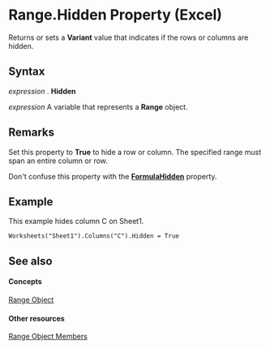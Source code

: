 
# Range.Hidden Property (Excel)

Returns or sets a  **Variant** value that indicates if the rows or columns are hidden.


## Syntax

 _expression_ . **Hidden**

 _expression_ A variable that represents a **Range** object.


## Remarks

Set this property to  **True** to hide a row or column. The specified range must span an entire column or row.

Don't confuse this property with the  **[FormulaHidden](b6425c86-7e20-e34e-2d96-eb16075c20b6.md)** property.


## Example

This example hides column C on Sheet1.


```
Worksheets("Sheet1").Columns("C").Hidden = True
```


## See also


#### Concepts


[Range Object](b8207778-0dcc-4570-1234-f130532cc8cd.md)
#### Other resources


[Range Object Members](4336bf81-1e63-7e44-1792-baf366a027a7.md)
